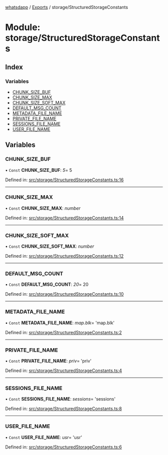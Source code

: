 [whatsdapp](../README.md) / [Exports](../modules.md) / storage/StructuredStorageConstants

# Module: storage/StructuredStorageConstants

## Index

### Variables

* [CHUNK\_SIZE\_BUF](storage_structuredstorageconstants.md#chunk_size_buf)
* [CHUNK\_SIZE\_MAX](storage_structuredstorageconstants.md#chunk_size_max)
* [CHUNK\_SIZE\_SOFT\_MAX](storage_structuredstorageconstants.md#chunk_size_soft_max)
* [DEFAULT\_MSG\_COUNT](storage_structuredstorageconstants.md#default_msg_count)
* [METADATA\_FILE\_NAME](storage_structuredstorageconstants.md#metadata_file_name)
* [PRIVATE\_FILE\_NAME](storage_structuredstorageconstants.md#private_file_name)
* [SESSIONS\_FILE\_NAME](storage_structuredstorageconstants.md#sessions_file_name)
* [USER\_FILE\_NAME](storage_structuredstorageconstants.md#user_file_name)

## Variables

### CHUNK\_SIZE\_BUF

• `Const` **CHUNK\_SIZE\_BUF**: *5*= 5

Defined in: [src/storage/StructuredStorageConstants.ts:16](https://github.com/realKidDouglas/whatsdapp-lib/blob/73a2f4d/src/storage/StructuredStorageConstants.ts#L16)

___

### CHUNK\_SIZE\_MAX

• `Const` **CHUNK\_SIZE\_MAX**: *number*

Defined in: [src/storage/StructuredStorageConstants.ts:14](https://github.com/realKidDouglas/whatsdapp-lib/blob/73a2f4d/src/storage/StructuredStorageConstants.ts#L14)

___

### CHUNK\_SIZE\_SOFT\_MAX

• `Const` **CHUNK\_SIZE\_SOFT\_MAX**: *number*

Defined in: [src/storage/StructuredStorageConstants.ts:12](https://github.com/realKidDouglas/whatsdapp-lib/blob/73a2f4d/src/storage/StructuredStorageConstants.ts#L12)

___

### DEFAULT\_MSG\_COUNT

• `Const` **DEFAULT\_MSG\_COUNT**: *20*= 20

Defined in: [src/storage/StructuredStorageConstants.ts:10](https://github.com/realKidDouglas/whatsdapp-lib/blob/73a2f4d/src/storage/StructuredStorageConstants.ts#L10)

___

### METADATA\_FILE\_NAME

• `Const` **METADATA\_FILE\_NAME**: *map.blk*= 'map.blk'

Defined in: [src/storage/StructuredStorageConstants.ts:2](https://github.com/realKidDouglas/whatsdapp-lib/blob/73a2f4d/src/storage/StructuredStorageConstants.ts#L2)

___

### PRIVATE\_FILE\_NAME

• `Const` **PRIVATE\_FILE\_NAME**: *priv*= 'priv'

Defined in: [src/storage/StructuredStorageConstants.ts:4](https://github.com/realKidDouglas/whatsdapp-lib/blob/73a2f4d/src/storage/StructuredStorageConstants.ts#L4)

___

### SESSIONS\_FILE\_NAME

• `Const` **SESSIONS\_FILE\_NAME**: *sessions*= 'sessions'

Defined in: [src/storage/StructuredStorageConstants.ts:8](https://github.com/realKidDouglas/whatsdapp-lib/blob/73a2f4d/src/storage/StructuredStorageConstants.ts#L8)

___

### USER\_FILE\_NAME

• `Const` **USER\_FILE\_NAME**: *usr*= 'usr'

Defined in: [src/storage/StructuredStorageConstants.ts:6](https://github.com/realKidDouglas/whatsdapp-lib/blob/73a2f4d/src/storage/StructuredStorageConstants.ts#L6)
